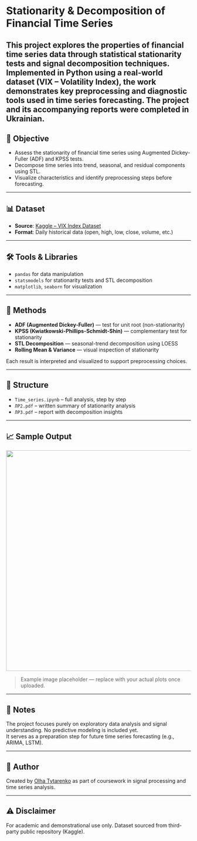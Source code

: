 # Stationarity & Decomposition of Financial Time Series

This project explores the properties of financial time series data through statistical stationarity tests and signal decomposition techniques.  
Implemented in Python using a real-world dataset (VIX – Volatility Index), the work demonstrates key preprocessing and diagnostic tools used in time series forecasting.
The project and its accompanying reports were completed in Ukrainian.
---

## 🧠 Objective

- Assess the stationarity of financial time series using Augmented Dickey-Fuller (ADF) and KPSS tests.
- Decompose time series into trend, seasonal, and residual components using STL.
- Visualize characteristics and identify preprocessing steps before forecasting.

---

## 📊 Dataset

- **Source**: [Kaggle – VIX Index Dataset](https://www.kaggle.com/datasets/alexanderbader/volatility-index-vix)
- **Format**: Daily historical data (open, high, low, close, volume, etc.)

---

## 🛠️ Tools & Libraries

- `pandas` for data manipulation
- `statsmodels` for stationarity tests and STL decomposition
- `matplotlib`, `seaborn` for visualization

---

## 🔬 Methods

- **ADF (Augmented Dickey-Fuller)** — test for unit root (non-stationarity)
- **KPSS (Kwiatkowski-Phillips-Schmidt-Shin)** — complementary test for stationarity
- **STL Decomposition** — seasonal-trend decomposition using LOESS
- **Rolling Mean & Variance** — visual inspection of stationarity

Each result is interpreted and visualized to support preprocessing choices.

---

## 📁 Structure

- `Time_series.ipynb` – full analysis, step by step
- `ЛР2.pdf` – written summary of stationarity analysis 
- `ЛР3.pdf` – report with decomposition insights

---

## 📈 Sample Output

<p align="center">
  <img src="https://upload.wikimedia.org/wikipedia/commons/thumb/3/30/VIX_1yr.png/800px-VIX_1yr.png" width="600"/>
</p>

> Example image placeholder — replace with your actual plots once uploaded.

---

## 📌 Notes

The project focuses purely on exploratory data analysis and signal understanding. No predictive modeling is included yet.  
It serves as a preparation step for future time series forecasting (e.g., ARIMA, LSTM).

---

## 👤 Author

Created by [Olha Tytarenko](https://www.linkedin.com/in/olha--tytarenko/) as part of coursework in signal processing and time series analysis.

---

## ⚠️ Disclaimer

For academic and demonstrational use only. Dataset sourced from third-party public repository (Kaggle).

